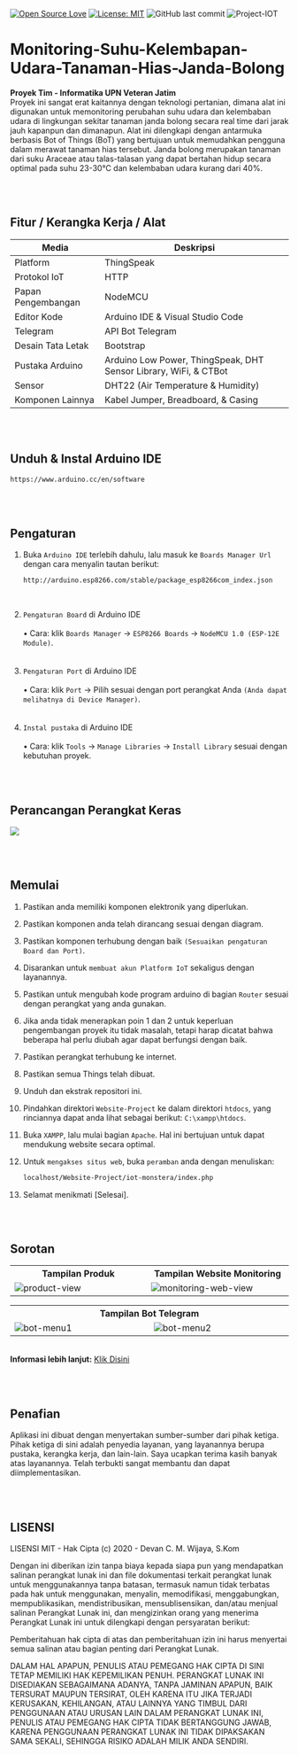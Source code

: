 [![Open Source Love](https://badges.frapsoft.com/os/v1/open-source.svg?style=flat)](https://github.com/ellerbrock/open-source-badges/)
[![License: MIT](https://img.shields.io/badge/License-MIT-blue.svg?logo=github&color=%23F7DF1E)](https://opensource.org/licenses/MIT)
![GitHub last commit](https://img.shields.io/github/last-commit/devancakra/Sistem-Pemantauan-Suhu-dan-Kelembapan-Udara-Pada-Tanaman-Hias-Janda-Bolong-Terintegrasi)
![Project-IOT](https://img.shields.io/badge/Project-Bot-%2DWeb%20of%20Things-light.svg?style=flat&logo=arduino&logoColor=white&color=%23F7DF1E)


# Monitoring-Suhu-Kelembapan-Udara-Tanaman-Hias-Janda-Bolong
<strong>Proyek Tim - Informatika UPN Veteran Jatim</strong><br>
Proyek ini sangat erat kaitannya dengan teknologi pertanian, dimana alat ini digunakan untuk memonitoring perubahan suhu udara dan kelembaban udara di lingkungan sekitar tanaman janda bolong secara real time dari jarak jauh kapanpun dan dimanapun. Alat ini dilengkapi dengan antarmuka berbasis Bot of Things (BoT) yang bertujuan untuk memudahkan pengguna dalam merawat tanaman hias tersebut. Janda bolong merupakan tanaman dari suku Araceae atau talas-talasan yang dapat bertahan hidup secara optimal pada suhu 23-30°C dan kelembaban udara kurang dari 40%.

<br><br>

## Fitur / Kerangka Kerja / Alat
| Media | Deskripsi |
| --- | --- |
| Platform | ThingSpeak |
| Protokol IoT | HTTP |
| Papan Pengembangan | NodeMCU |
| Editor Kode | Arduino IDE & Visual Studio Code |
| Telegram | API Bot Telegram |
| Desain Tata Letak | Bootstrap |
| Pustaka Arduino | Arduino Low Power, ThingSpeak, DHT Sensor Library, WiFi, & CTBot |
| Sensor | DHT22 (Air Temperature & Humidity) |
| Komponen Lainnya | Kabel Jumper, Breadboard, & Casing  |

<br><br>

## Unduh & Instal Arduino IDE
```bash
https://www.arduino.cc/en/software
```

<br><br>

## Pengaturan
1. Buka ``` Arduino IDE ``` terlebih dahulu, lalu masuk ke ``` Boards Manager Url ``` dengan cara menyalin tautan berikut:
   
   ```bash
   http://arduino.esp8266.com/stable/package_esp8266com_index.json
   ```
<br>

2. ``` Pengaturan Board ``` di Arduino IDE<br><br>
   • Cara: klik ``` Boards Manager ``` -> ``` ESP8266 Boards ``` -> ``` NodeMCU 1.0 (ESP-12E Module) ```.
   <br><br><br>
3. ``` Pengaturan Port ``` di Arduino IDE<br><br>
   • Cara: klik ``` Port ``` -> Pilih sesuai dengan port perangkat Anda ``` (Anda dapat melihatnya di Device Manager) ```.
   <br><br><br>
4. ``` Instal pustaka ``` di Arduino IDE<br><br>
   • Cara: klik ``` Tools ``` -> ``` Manage Libraries ``` -> ``` Install Library ``` sesuai dengan kebutuhan proyek.

<br><br>

## Perancangan Perangkat Keras
<img src="https://user-images.githubusercontent.com/54527592/133961211-2cd3fda2-a9fe-4381-9cca-1816b0ae1f60.jpg">

<br><br>

## Memulai
1. Pastikan anda memiliki komponen elektronik yang diperlukan.
   
2. Pastikan komponen anda telah dirancang sesuai dengan diagram.
   
3. Pastikan komponen terhubung dengan baik ``` (Sesuaikan pengaturan Board dan Port) ```.
   
4. Disarankan untuk ``` membuat akun Platform IoT ``` sekaligus dengan layanannya.
    
5. Pastikan untuk mengubah kode program arduino di bagian ``` Router ``` sesuai dengan perangkat yang anda gunakan.
    
6. Jika anda tidak menerapkan poin 1 dan 2 untuk keperluan pengembangan proyek itu tidak masalah, tetapi harap dicatat bahwa beberapa hal perlu diubah agar dapat berfungsi dengan baik.

7. Pastikan perangkat terhubung ke internet.

8. Pastikan semua Things telah dibuat.

9. Unduh dan ekstrak repositori ini.
   
10. Pindahkan direktori ``` Website-Project ``` ke dalam direktori ``` htdocs ```, yang rinciannya dapat anda lihat sebagai berikut: ``` C:\xampp\htdocs ```.
  
11. Buka ``` XAMPP ```, lalu mulai bagian ``` Apache ```. Hal ini bertujuan untuk dapat mendukung website secara optimal.
   
12. Untuk ``` mengakses situs web ```, buka ``` peramban ``` anda dengan menuliskan:
    ```bash
    localhost/Website-Project/iot-monstera/index.php
    ```
  
13. Selamat menikmati [Selesai].

<br><br>

## Sorotan
<table>
<tr>
<th width="420">Tampilan Produk</th>
<th width="420">Tampilan Website Monitoring</th>
</tr>
<tr>
<td><img src="https://user-images.githubusercontent.com/54527592/133962095-8baa3737-3bf0-4d6b-bc65-c0cff1c37021.jpg" alt="product-view"></td>
<td><img src="https://user-images.githubusercontent.com/54527592/133962162-8856e20d-9e84-43c4-ac4a-0316d2c65004.jpg" alt="monitoring-web-view"></td>
</tr>
</table>
<table>
<tr>
<th colspan="2">Tampilan Bot Telegram</th>
</tr>
<tr>
<td width="420"><img src="https://user-images.githubusercontent.com/54527592/133962195-70e38df7-8e56-422b-ba30-3b42a642c62b.JPG" alt="bot-menu1"></td>
<td width="420"><img src="https://user-images.githubusercontent.com/54527592/133962202-2399d06a-4f97-4335-86b4-4c043d7d1d17.JPG" alt="bot-menu2"></td>
</tr>
</table>

<br>
<strong>Informasi lebih lanjut:</strong> <a href="https://ejournal.upnvj.ac.id/informatik/article/view/3436"><u>Klik Disini</u></a>

<br><br>

## Penafian
Aplikasi ini dibuat dengan menyertakan sumber-sumber dari pihak ketiga. Pihak ketiga di sini adalah penyedia layanan, yang layanannya berupa pustaka, kerangka kerja, dan lain-lain. Saya ucapkan terima kasih banyak atas layanannya. Telah terbukti sangat membantu dan dapat diimplementasikan.

<br><br>

## LISENSI
LISENSI MIT - Hak Cipta (c) 2020 - Devan C. M. Wijaya, S.Kom

Dengan ini diberikan izin tanpa biaya kepada siapa pun yang mendapatkan salinan perangkat lunak ini dan file dokumentasi terkait perangkat lunak untuk menggunakannya tanpa batasan, termasuk namun tidak terbatas pada hak untuk menggunakan, menyalin, memodifikasi, menggabungkan, mempublikasikan, mendistribusikan, mensublisensikan, dan/atau menjual salinan Perangkat Lunak ini, dan mengizinkan orang yang menerima Perangkat Lunak ini untuk dilengkapi dengan persyaratan berikut:

Pemberitahuan hak cipta di atas dan pemberitahuan izin ini harus menyertai semua salinan atau bagian penting dari Perangkat Lunak.

DALAM HAL APAPUN, PENULIS ATAU PEMEGANG HAK CIPTA DI SINI TETAP MEMILIKI HAK KEPEMILIKAN PENUH. PERANGKAT LUNAK INI DISEDIAKAN SEBAGAIMANA ADANYA, TANPA JAMINAN APAPUN, BAIK TERSURAT MAUPUN TERSIRAT, OLEH KARENA ITU JIKA TERJADI KERUSAKAN, KEHILANGAN, ATAU LAINNYA YANG TIMBUL DARI PENGGUNAAN ATAU URUSAN LAIN DALAM PERANGKAT LUNAK INI, PENULIS ATAU PEMEGANG HAK CIPTA TIDAK BERTANGGUNG JAWAB, KARENA PENGGUNAAN PERANGKAT LUNAK INI TIDAK DIPAKSAKAN SAMA SEKALI, SEHINGGA RISIKO ADALAH MILIK ANDA SENDIRI.
